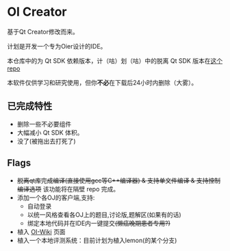 # OI Creator
基于Qt Creator修改而来。   

计划是开发一个专为Oier设计的IDE。

本仓库中的为 Qt SDK 依赖版本，计（咕）划（咕）中的脱离 Qt SDK 版本在[这个repo](https://github.com/oicreator-dev/oi-creator-x)

本软件仅供学习和研究使用，但你**不必**在下载后24小时内删除（大雾）。



## 已完成特性

* 删除一些不必要组件
* 大幅减小 Qt SDK 体积。
* 没了(被拖出去打死了)

## Flags

* ~~脱离qt库完成编译(直接使用gcc等C++编译器) & 支持单文件编译 & 支持控制编译选项~~ 该功能将在隔壁 repo 完成。
* 添加一个各OJ的客户端,支持:
  * 自动登录
  * 以统一风格查看各OJ上的题目,讨论版,题解区(如果有的话)
  * 绑定本地代码并在IDE内一键提交~~(懒癌晚期患者专用?)~~
* 植入 [OI-Wiki](https://oi-wiki.org) 页面
* 植入一个本地评测系统：目前计划为植入lemon(的某个分支)